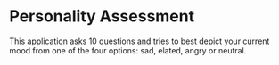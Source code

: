 # Personality Assessment

This application asks 10 questions and tries to best depict your current mood from one of the four options: sad, elated, angry or neutral. 
